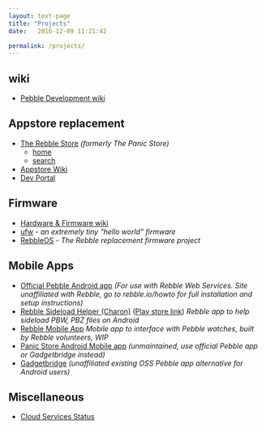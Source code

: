```yaml
---
layout: text-page
title: "Projects"
date:   2016-12-09 11:21:42

permalink: /projects/
---
```


## wiki

* [Pebble Development wiki](https://github.com/pebble-dev/wiki/wiki)

## Appstore replacement

* [The Rebble Store](https://github.com/pebble-dev/rebble-store) *(formerly The Panic Store)*
	* [home](http://apps.rebble.io/)
	* [search](https://apps.rebble.io/en_US/search/watchapps/1)
* [Appstore Wiki](https://github.com/pebble-dev/wiki/wiki/Appstore)
* [Dev Portal](https://github.com/pebble-dev/rebble-dev-portal)

## Firmware

* [Hardware & Firmware wiki](https://github.com/pebble-dev/wiki/wiki/Hardware-%26-Firmware)
* [ufw](https://github.com/pebble-dev/ufw) - *an extremely tiny "hello world" firmware*
* [RebbleOS](https://github.com/pebble-dev/RebbleOS) - *The Rebble replacement firmware project*

## Mobile Apps

* [Official Pebble Android app](https://www.apkmirror.com/apk/pebble-technology-corp/pebble/pebble-4-4-2-1405-62d45d7d7-endframe-release/pebble-4-4-2-1405-62d45d7d7-endframe-android-apk-download/) *(For use with Rebble Web Services. Site unaffiliated with Rebble, go to rebble.io/howto for full installation and setup instructions)*
* [Rebble Sideload Helper (Charon)](https://github.com/pebble-dev/rebble-sideloader) ([Play store link](https://play.google.com/store/apps/details?id=io.rebble.charon)) *Rebble app to help sideload PBW, PBZ files on Android*
* [Rebble Mobile App](https://github.com/pebble-dev/mobile-app) *Mobile app to interface with Pebble watches, built by Rebble volunteers, WIP*
* [Panic Store Android Mobile app](https://github.com/pebble-dev/android-store-app) *(unmaintained, use official Pebble app or Gadgetbridge instead)*
* [Gadgetbridge](https://github.com/Freeyourgadget/Gadgetbridge) *(unaffiliated existing OSS Pebble app alternative for Android users)*

## Miscellaneous

* [Cloud Services Status](/status/)
